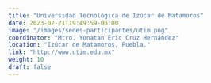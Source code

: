 ```yaml
---
title: "Universidad Tecnológica de Izúcar de Matamoros"
date: 2023-02-21T19:49:59-06:00
image: "/images/sedes-participantes/utim.png"
coordinator: "Mtro. Yonatan Eric Cruz Hernández" 
location: "Izúcar de Matamoros, Puebla."
link: "http://www.utim.edu.mx"
weight: 10
draft: false
---
```


